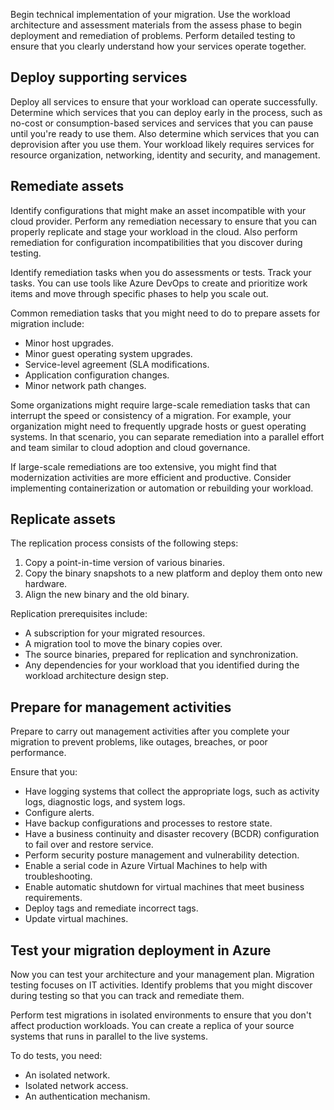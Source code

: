 Begin technical implementation of your migration. Use the workload architecture and assessment materials from the assess phase to begin deployment and remediation of problems. Perform detailed testing to ensure that you clearly understand how your services operate together.

## Deploy supporting services

Deploy all services to ensure that your workload can operate successfully. Determine which services that you can deploy early in the process, such as no-cost or consumption-based services and services that you can pause until you're ready to use them. Also determine which services that you can deprovision after you use them. Your workload likely requires services for resource organization, networking, identity and security, and management.

## Remediate assets

Identify configurations that might make an asset incompatible with your cloud provider. Perform any remediation necessary to ensure that you can properly replicate and stage your workload in the cloud. Also perform remediation for configuration incompatibilities that you discover during testing.

Identify remediation tasks when you do assessments or tests. Track your tasks. You can use tools like Azure DevOps to create and prioritize work items and move through specific phases to help you scale out.

Common remediation tasks that you might need to do to prepare assets for migration include:

- Minor host upgrades.
- Minor guest operating system upgrades.
- Service-level agreement (SLA modifications.
- Application configuration changes.
- Minor network path changes.

Some organizations might require large-scale remediation tasks that can interrupt the speed or consistency of a migration. For example, your organization might need to frequently upgrade hosts or guest operating systems. In that scenario, you can separate remediation into a parallel effort and team similar to cloud adoption and cloud governance.

If large-scale remediations are too extensive, you might find that modernization activities are more efficient and productive. Consider implementing containerization or automation or rebuilding your workload.

## Replicate assets

The replication process consists of the following steps:

1. Copy a point-in-time version of various binaries.
1. Copy the binary snapshots to a new platform and deploy them onto new hardware.
1. Align the new binary and the old binary.

Replication prerequisites include:

- A subscription for your migrated resources.
- A migration tool to move the binary copies over.
- The source binaries, prepared for replication and synchronization. 
- Any dependencies for your workload that you identified during the workload architecture design step.

## Prepare for management activities

Prepare to carry out management activities after you complete your migration to prevent problems, like outages, breaches, or poor performance.

Ensure that you:

- Have logging systems that collect the appropriate logs, such as activity logs, diagnostic logs, and system logs.
- Configure alerts.
- Have backup configurations and processes to restore state.
- Have a business continuity and disaster recovery (BCDR) configuration to fail over and restore service.
- Perform security posture management and vulnerability detection.
- Enable a serial code in Azure Virtual Machines to help with troubleshooting.
- Enable automatic shutdown for virtual machines that meet business requirements.
- Deploy tags and remediate incorrect tags.
- Update virtual machines.

## Test your migration deployment in Azure

Now you can test your architecture and your management plan. Migration testing focuses on IT activities. Identify problems that you might discover during testing so that you can track and remediate them.

Perform test migrations in isolated environments to ensure that you don't affect production workloads. You can create a replica of your source systems that runs in parallel to the live systems.

To do tests, you need:

- An isolated network.
- Isolated network access.
- An authentication mechanism.





